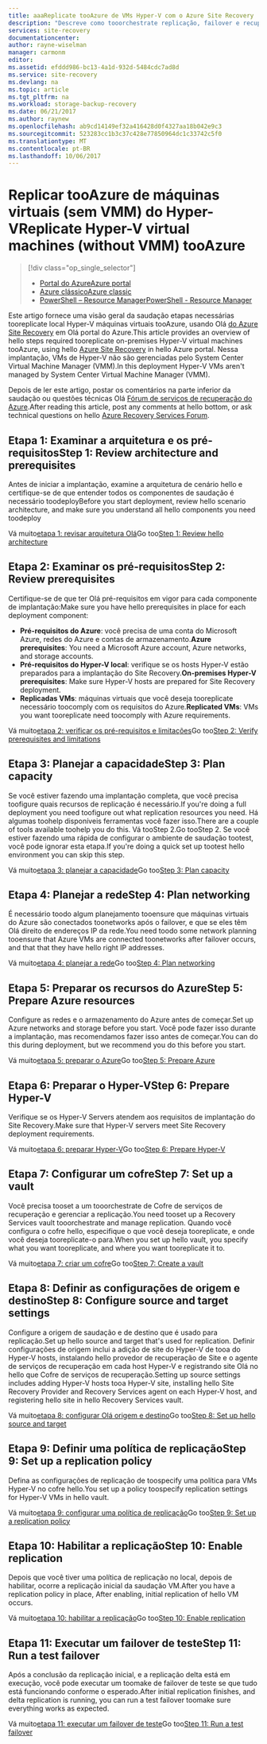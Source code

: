 ```yaml
---
title: aaaReplicate tooAzure de VMs Hyper-V com o Azure Site Recovery | Microsoft Docs
description: "Descreve como tooorchestrate replicação, failover e recuperação de local Hyper-V VMs tooAzure"
services: site-recovery
documentationcenter: 
author: rayne-wiselman
manager: carmonm
editor: 
ms.assetid: efddd986-bc13-4a1d-932d-5484cdc7ad8d
ms.service: site-recovery
ms.devlang: na
ms.topic: article
ms.tgt_pltfrm: na
ms.workload: storage-backup-recovery
ms.date: 06/21/2017
ms.author: raynew
ms.openlocfilehash: ab9cd14149ef32a416428d0f4327aa18b042e9c3
ms.sourcegitcommit: 523283cc1b3c37c428e77850964dc1c33742c5f0
ms.translationtype: MT
ms.contentlocale: pt-BR
ms.lasthandoff: 10/06/2017
---
```

# <a name="replicate-hyper-v-virtual-machines-without-vmm-tooazure"></a><span data-ttu-id="94613-103">Replicar tooAzure de máquinas virtuais (sem VMM) do Hyper-V</span><span class="sxs-lookup"><span data-stu-id="94613-103">Replicate Hyper-V virtual machines (without VMM) tooAzure</span></span> 

> [!div class="op_single_selector"]
> * [<span data-ttu-id="94613-104">Portal do Azure</span><span class="sxs-lookup"><span data-stu-id="94613-104">Azure portal</span></span>](site-recovery-hyper-v-site-to-azure.md)
> * [<span data-ttu-id="94613-105">Azure clássico</span><span class="sxs-lookup"><span data-stu-id="94613-105">Azure classic</span></span>](site-recovery-hyper-v-site-to-azure-classic.md)
> * [<span data-ttu-id="94613-106">PowerShell – Resource Manager</span><span class="sxs-lookup"><span data-stu-id="94613-106">PowerShell - Resource Manager</span></span>](site-recovery-deploy-with-powershell-resource-manager.md)
>
>

<span data-ttu-id="94613-107">Este artigo fornece uma visão geral da saudação etapas necessárias tooreplicate local Hyper-V máquinas virtuais tooAzure, usando Olá [do Azure Site Recovery](site-recovery-overview.md) em Olá portal do Azure.</span><span class="sxs-lookup"><span data-stu-id="94613-107">This article provides an overview of hello steps required tooreplicate on-premises Hyper-V virtual machines tooAzure, using hello [Azure Site Recovery](site-recovery-overview.md) in hello Azure portal.</span></span> <span data-ttu-id="94613-108">Nessa implantação, VMs de Hyper-V não são gerenciadas pelo System Center Virtual Machine Manager (VMM).</span><span class="sxs-lookup"><span data-stu-id="94613-108">In this deployment Hyper-V VMs aren't managed by System Center Virtual Machine Manager (VMM).</span></span>


<span data-ttu-id="94613-109">Depois de ler este artigo, postar os comentários na parte inferior da saudação ou questões técnicas Olá [Fórum de serviços de recuperação do Azure](https://social.msdn.microsoft.com/forums/azure/home?forum=hypervrecovmgr).</span><span class="sxs-lookup"><span data-stu-id="94613-109">After reading this article, post any comments at hello bottom, or ask technical questions on hello [Azure Recovery Services Forum](https://social.msdn.microsoft.com/forums/azure/home?forum=hypervrecovmgr).</span></span>


## <a name="step-1-review-architecture-and-prerequisites"></a><span data-ttu-id="94613-110">Etapa 1: Examinar a arquitetura e os pré-requisitos</span><span class="sxs-lookup"><span data-stu-id="94613-110">Step 1: Review architecture and prerequisites</span></span>

<span data-ttu-id="94613-111">Antes de iniciar a implantação, examine a arquitetura de cenário hello e certifique-se de que entender todos os componentes de saudação é necessário toodeploy</span><span class="sxs-lookup"><span data-stu-id="94613-111">Before you start deployment, review hello scenario architecture, and make sure you understand all hello components you need toodeploy</span></span>

<span data-ttu-id="94613-112">Vá muito[etapa 1: revisar arquitetura Olá](hyper-v-site-walkthrough-architecture.md)</span><span class="sxs-lookup"><span data-stu-id="94613-112">Go too[Step 1: Review hello architecture](hyper-v-site-walkthrough-architecture.md)</span></span>


## <a name="step-2-review-prerequisites"></a><span data-ttu-id="94613-113">Etapa 2: Examinar os pré-requisitos</span><span class="sxs-lookup"><span data-stu-id="94613-113">Step 2: Review prerequisites</span></span>

<span data-ttu-id="94613-114">Certifique-se de que ter Olá pré-requisitos em vigor para cada componente de implantação:</span><span class="sxs-lookup"><span data-stu-id="94613-114">Make sure you have hello prerequisites in place for each deployment component:</span></span>

- <span data-ttu-id="94613-115">**Pré-requisitos do Azure**: você precisa de uma conta do Microsoft Azure, redes do Azure e contas de armazenamento.</span><span class="sxs-lookup"><span data-stu-id="94613-115">**Azure prerequisites**: You need a Microsoft Azure account, Azure networks, and storage accounts.</span></span>
- <span data-ttu-id="94613-116">**Pré-requisitos do Hyper-V local**: verifique se os hosts Hyper-V estão preparados para a implantação do Site Recovery.</span><span class="sxs-lookup"><span data-stu-id="94613-116">**On-premises Hyper-V prerequisites**: Make sure Hyper-V hosts are prepared for Site Recovery deployment.</span></span>
- <span data-ttu-id="94613-117">**Replicadas VMs**: máquinas virtuais que você deseja tooreplicate necessário toocomply com os requisitos do Azure.</span><span class="sxs-lookup"><span data-stu-id="94613-117">**Replicated VMs**: VMs you want tooreplicate need toocomply with Azure requirements.</span></span>

<span data-ttu-id="94613-118">Vá muito[etapa 2: verificar os pré-requisitos e limitações](hyper-v-site-walkthrough-prerequisites.md)</span><span class="sxs-lookup"><span data-stu-id="94613-118">Go too[Step 2: Verify prerequisites and limitations](hyper-v-site-walkthrough-prerequisites.md)</span></span>

## <a name="step-3-plan-capacity"></a><span data-ttu-id="94613-119">Etapa 3: Planejar a capacidade</span><span class="sxs-lookup"><span data-stu-id="94613-119">Step 3: Plan capacity</span></span>

<span data-ttu-id="94613-120">Se você estiver fazendo uma implantação completa, que você precisa toofigure quais recursos de replicação é necessário.</span><span class="sxs-lookup"><span data-stu-id="94613-120">If you're doing a full deployment you need toofigure out what replication resources you need.</span></span> <span data-ttu-id="94613-121">Há algumas toohelp disponíveis ferramentas você fazer isso.</span><span class="sxs-lookup"><span data-stu-id="94613-121">There are a couple of tools available toohelp you do this.</span></span> <span data-ttu-id="94613-122">Vá tooStep 2.</span><span class="sxs-lookup"><span data-stu-id="94613-122">Go tooStep 2.</span></span> <span data-ttu-id="94613-123">Se você estiver fazendo uma rápida de configurar o ambiente de saudação tootest, você pode ignorar esta etapa.</span><span class="sxs-lookup"><span data-stu-id="94613-123">If you're doing a quick set up tootest hello environment you can skip this step.</span></span>

<span data-ttu-id="94613-124">Vá muito[etapa 3: planejar a capacidade](hyper-v-site-walkthrough-capacity.md)</span><span class="sxs-lookup"><span data-stu-id="94613-124">Go too[Step 3: Plan capacity](hyper-v-site-walkthrough-capacity.md)</span></span>

## <a name="step-4-plan-networking"></a><span data-ttu-id="94613-125">Etapa 4: Planejar a rede</span><span class="sxs-lookup"><span data-stu-id="94613-125">Step 4: Plan networking</span></span>

<span data-ttu-id="94613-126">É necessário toodo algum planejamento tooensure que máquinas virtuais do Azure são conectados toonetworks após o failover, e que se eles têm Olá direito de endereços IP da rede.</span><span class="sxs-lookup"><span data-stu-id="94613-126">You need toodo some network planning tooensure that Azure VMs are connected toonetworks after failover occurs, and  that that they have hello right IP addresses.</span></span>

<span data-ttu-id="94613-127">Vá muito[etapa 4: planejar a rede](hyper-v-site-walkthrough-network.md)</span><span class="sxs-lookup"><span data-stu-id="94613-127">Go too[Step 4: Plan networking](hyper-v-site-walkthrough-network.md)</span></span>

##  <a name="step-5-prepare-azure-resources"></a><span data-ttu-id="94613-128">Etapa 5: Preparar os recursos do Azure</span><span class="sxs-lookup"><span data-stu-id="94613-128">Step 5: Prepare Azure resources</span></span>

<span data-ttu-id="94613-129">Configure as redes e o armazenamento do Azure antes de começar.</span><span class="sxs-lookup"><span data-stu-id="94613-129">Set up Azure networks and storage before you start.</span></span> <span data-ttu-id="94613-130">Você pode fazer isso durante a implantação, mas recomendamos fazer isso antes de começar.</span><span class="sxs-lookup"><span data-stu-id="94613-130">You can do this during deployment, but we recommend you do this before you start.</span></span>

<span data-ttu-id="94613-131">Vá muito[etapa 5: preparar o Azure](hyper-v-site-walkthrough-prepare-azure.md)</span><span class="sxs-lookup"><span data-stu-id="94613-131">Go too[Step 5: Prepare Azure](hyper-v-site-walkthrough-prepare-azure.md)</span></span>


## <a name="step-6-prepare-hyper-v"></a><span data-ttu-id="94613-132">Etapa 6: Preparar o Hyper-V</span><span class="sxs-lookup"><span data-stu-id="94613-132">Step 6: Prepare Hyper-V</span></span>

<span data-ttu-id="94613-133">Verifique se os Hyper-V Servers atendem aos requisitos de implantação do Site Recovery.</span><span class="sxs-lookup"><span data-stu-id="94613-133">Make sure that Hyper-V servers meet Site Recovery deployment requirements.</span></span>

<span data-ttu-id="94613-134">Vá muito[etapa 6: preparar Hyper-V](hyper-v-site-walkthrough-prepare-hyper-v.md)</span><span class="sxs-lookup"><span data-stu-id="94613-134">Go too[Step 6: Prepare Hyper-V](hyper-v-site-walkthrough-prepare-hyper-v.md)</span></span>

## <a name="step-7-set-up-a-vault"></a><span data-ttu-id="94613-135">Etapa 7: Configurar um cofre</span><span class="sxs-lookup"><span data-stu-id="94613-135">Step 7: Set up a vault</span></span>

<span data-ttu-id="94613-136">Você precisa tooset a um tooorchestrate de Cofre de serviços de recuperação e gerenciar a replicação.</span><span class="sxs-lookup"><span data-stu-id="94613-136">You need tooset up a Recovery Services vault tooorchestrate and manage replication.</span></span> <span data-ttu-id="94613-137">Quando você configura o cofre hello, especifique o que você deseja tooreplicate, e onde você deseja tooreplicate-o para.</span><span class="sxs-lookup"><span data-stu-id="94613-137">When you set up hello vault, you specify what you want tooreplicate, and where you want tooreplicate it to.</span></span>

<span data-ttu-id="94613-138">Vá muito[etapa 7: criar um cofre](hyper-v-site-walkthrough-create-vault.md)</span><span class="sxs-lookup"><span data-stu-id="94613-138">Go too[Step 7: Create a vault](hyper-v-site-walkthrough-create-vault.md)</span></span>

## <a name="step-8-configure-source-and-target-settings"></a><span data-ttu-id="94613-139">Etapa 8: Definir as configurações de origem e destino</span><span class="sxs-lookup"><span data-stu-id="94613-139">Step 8: Configure source and target settings</span></span>

<span data-ttu-id="94613-140">Configure a origem de saudação e de destino que é usado para replicação.</span><span class="sxs-lookup"><span data-stu-id="94613-140">Set up hello source and target that's used for replication.</span></span> <span data-ttu-id="94613-141">Definir configurações de origem inclui a adição de site do Hyper-V de tooa do Hyper-V hosts, instalando hello provedor de recuperação de Site e o agente de serviços de recuperação em cada host Hyper-V e registrando site Olá no hello que Cofre de serviços de recuperação.</span><span class="sxs-lookup"><span data-stu-id="94613-141">Setting up source settings includes adding Hyper-V hosts tooa Hyper-V site, installing hello Site Recovery Provider and Recovery Services agent on each Hyper-V host, and registering hello site in hello Recovery Services vault.</span></span>

<span data-ttu-id="94613-142">Vá muito[etapa 8: configurar Olá origem e destino](hyper-v-site-walkthrough-source-target.md)</span><span class="sxs-lookup"><span data-stu-id="94613-142">Go too[Step 8: Set up hello source and target](hyper-v-site-walkthrough-source-target.md)</span></span>

## <a name="step-9-set-up-a-replication-policy"></a><span data-ttu-id="94613-143">Etapa 9: Definir uma política de replicação</span><span class="sxs-lookup"><span data-stu-id="94613-143">Step 9: Set up a replication policy</span></span>

<span data-ttu-id="94613-144">Defina as configurações de replicação de toospecify uma política para VMs Hyper-V no cofre hello.</span><span class="sxs-lookup"><span data-stu-id="94613-144">You set up a policy toospecify replication settings for Hyper-V VMs in hello vault.</span></span>

<span data-ttu-id="94613-145">Vá muito[etapa 9: configurar uma política de replicação](hyper-v-site-walkthrough-replication.md)</span><span class="sxs-lookup"><span data-stu-id="94613-145">Go too[Step 9: Set up a replication policy](hyper-v-site-walkthrough-replication.md)</span></span>


## <a name="step-10-enable-replication"></a><span data-ttu-id="94613-146">Etapa 10: Habilitar a replicação</span><span class="sxs-lookup"><span data-stu-id="94613-146">Step 10: Enable replication</span></span>

<span data-ttu-id="94613-147">Depois que você tiver uma política de replicação no local, depois de habilitar, ocorre a replicação inicial da saudação VM.</span><span class="sxs-lookup"><span data-stu-id="94613-147">After you have a replication policy in place,  After enabling, initial replication of hello VM occurs.</span></span>

<span data-ttu-id="94613-148">Vá muito[etapa 10: habilitar a replicação](hyper-v-site-walkthrough-enable-replication.md)</span><span class="sxs-lookup"><span data-stu-id="94613-148">Go too[Step 10: Enable replication](hyper-v-site-walkthrough-enable-replication.md)</span></span>

## <a name="step-11-run-a-test-failover"></a><span data-ttu-id="94613-149">Etapa 11: Executar um failover de teste</span><span class="sxs-lookup"><span data-stu-id="94613-149">Step 11: Run a test failover</span></span>

<span data-ttu-id="94613-150">Após a conclusão da replicação inicial, e a replicação delta está em execução, você pode executar um toomake de failover de teste se que tudo está funcionando conforme o esperado.</span><span class="sxs-lookup"><span data-stu-id="94613-150">After initial replication finishes, and delta replication is running, you can run a test failover toomake sure everything works as expected.</span></span>

<span data-ttu-id="94613-151">Vá muito[etapa 11: executar um failover de teste](hyper-v-site-walkthrough-test-failover.md)</span><span class="sxs-lookup"><span data-stu-id="94613-151">Go too[Step 11: Run a test failover](hyper-v-site-walkthrough-test-failover.md)</span></span>
